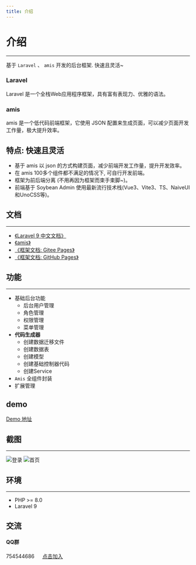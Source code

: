 ```yaml
---
title: 介绍
---
```


# 介绍

***
基于 `Laravel` 、 `amis` 开发的后台框架. 快速且灵活~

### Laravel

Laravel 是一个全栈Web应用程序框架，具有富有表现力、优雅的语法。

### amis

amis 是一个低代码前端框架，它使用 JSON 配置来生成页面，可以减少页面开发工作量，极大提升效率。

## 特点: 快速且灵活
- 基于 amis 以 json 的方式构建页面，减少前端开发工作量，提升开发效率。
- 在 amis 100多个组件都不满足的情况下, 可自行开发前端。
- 框架为前后端分离 (不用再因为框架而束手束脚~)。
- 前端基于 Soybean Admin 使用最新流行技术栈(Vue3、Vite3、TS、NaiveUI和UnoCSS等)。


## 文档

***

- [《Laravel 9 中文文档》](https://learnku.com/docs/laravel/9.x/installation/12200)
- [《amis》](https://aisuda.bce.baidu.com/amis/zh-CN/docs/index)
- [《框架文档: Gitee Pages》](https://slowlyo.gitee.io/owl-admin-doc)
- [《框架文档: GitHub Pages》](https://slowlyo.github.io/owl-admin-doc)

## 功能

***

- 基础后台功能
  - 后台用户管理
  - 角色管理
  - 权限管理
  - 菜单管理
- **代码生成器**
  - 创建数据迁移文件
  - 创建数据表
  - 创建模型
  - 创建基础控制器代码
  - 创建Service
- `Amis` 全组件封装
- 扩展管理

## demo
[Demo 地址](http://admin-demo.slowlyo.top)

## 截图

***
![登录](https://slowlyo.gitee.io/static/images/owl-admin/login-page.png)
![首页](https://slowlyo.gitee.io/static/images/owl-admin/home-page.png)

## 环境

***

- PHP >= 8.0
- Laravel 9

## 交流

#### QQ群

754544686 &emsp;
[点击加入](https://jq.qq.com/?_wv=1027&k=5La4Ir6c)